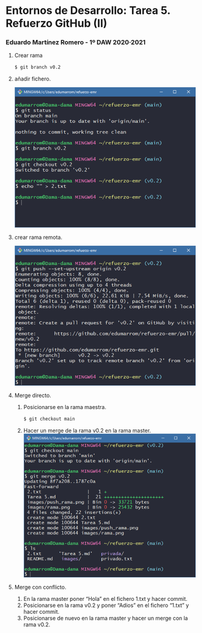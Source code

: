# Entornos de Desarrollo: Tarea 5. Refuerzo GitHub (II)
### Eduardo Martínez Romero - 1º DAW 2020·2021

1. Crear rama
    ```bash
    $ git branch v0.2
    ```
2. añadir fichero.

    ![Crenado una rama](images/rama.png)

3. crear rama remota.

    ![Creando rama en GitHub](images/push_rama.png)

4. Merge directo.
    1. Posicionarse en la rama maestra.
        ```bash
        $ git checkout main
        ```
    2. Hacer un merge de la rama v0.2 en la rama master.
        ![Haciendo merge](images/merge.png)

5. Merge con conflicto.
    1. En la rama master poner “Hola” en el fichero 1.txt y hacer commit.
    2. Posicionarse en la rama v0.2 y poner “Adios” en el fichero “1.txt” y hacer commit.
    3. Posicionarse de nuevo en la rama master y hacer un merge con la rama v0.2.
